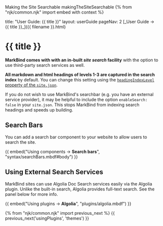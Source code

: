 <variable name="title" id="title">Making the Site Searchable</variable>
<variable name="filename">makingTheSiteSearchable</variable>
{% from "njk/common.njk" import embed with context %}

<frontmatter>
  title: "User Guide: {{ title }}"
  layout: userGuide
  pageNav: 2
</frontmatter>

<span id="link" class="d-none">
<md>[_User Guide → {{ title }}_]({{ filename }}.html)</md>
</span>

# {{ title }}

<span class="lead" id="overview">

**MarkBind comes with with an in-built _site search_ facility** with the option to use third-party search services as well.
</span>

**All markdown and html headings of levels 1-3 are captured in the search index** by default. You can change this setting using the [`headingIndexLevel` property of the `site.json`](siteConfiguration.html#headingindexinglevel).

<box type="warning">

If you do not wish to use MarkBind's searchbar (e.g. you have an external service provider), it may be helpful to include the option `enableSearch: false` in your `site.json`. This stops MarkBind from indexing search headings and speeds up building.
</box>

## Search Bars

You can add a search bar component to your website to allow users to search the site.

{{ embed("Using components → **Search bars**", "syntax/searchBars.mbdf#body") }}
<p/>
<include src="syntax/keywords.mbdf" />
<include src="syntax/indexing.mbdf" />

## Using External Search Services

MarkBind sites can use Algolia Doc Search services easily via the Algolia plugin. Unlike the built-in search, Algolia provides full-text search. See the panel below for more info.

{{ embed("Using plugins → **Algolia**", "plugins/algolia.mbdf") }}

{% from "njk/common.njk" import previous_next %}
{{ previous_next('usingPlugins', 'themes') }}
